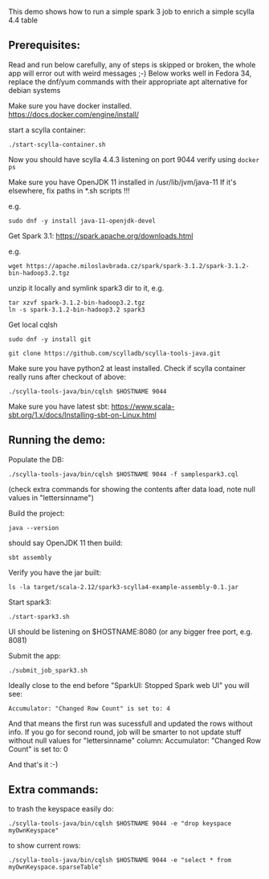 This demo shows how to run a simple spark 3 job to enrich a simple scylla 4.4 table

Prerequisites:
---------------
Read and run below carefully, any of steps is skipped or broken, the whole app will error out with weird messages ;-)
Below works well in Fedora 34, replace the dnf/yum commands with their appropriate apt alternative for debian systems

Make sure you have docker installed.
https://docs.docker.com/engine/install/

start a scylla container:
```
./start-scylla-container.sh
```

Now you should have scylla 4.4.3 listening on port 9044
verify using `docker ps`

Make sure you have OpenJDK 11 installed in /usr/lib/jvm/java-11
If it's elsewhere, fix paths in *.sh scripts !!!

e.g.
```
sudo dnf -y install java-11-openjdk-devel
```

Get Spark 3.1:
https://spark.apache.org/downloads.html

e.g.
```
wget https://apache.miloslavbrada.cz/spark/spark-3.1.2/spark-3.1.2-bin-hadoop3.2.tgz
```

unzip it locally and symlink spark3 dir to it, e.g.

```
tar xzvf spark-3.1.2-bin-hadoop3.2.tgz
ln -s spark-3.1.2-bin-hadoop3.2 spark3
```

Get local cqlsh

```
sudo dnf -y install git

git clone https://github.com/scylladb/scylla-tools-java.git

```

Make sure you have python2 at least installed.
Check if scylla container really runs after checkout of above:

```
./scylla-tools-java/bin/cqlsh $HOSTNAME 9044
```

Make sure you have latest sbt:
https://www.scala-sbt.org/1.x/docs/Installing-sbt-on-Linux.html


Running the demo:
-----------------

Populate the DB:

```
./scylla-tools-java/bin/cqlsh $HOSTNAME 9044 -f samplespark3.cql
```
(check extra commands for showing the contents after data load, note null values in "lettersinname")

Build the project:

```
java --version
```

should say OpenJDK 11
then build:

```
sbt assembly
```

Verify you have the jar built:
```
ls -la target/scala-2.12/spark3-scylla4-example-assembly-0.1.jar
```

Start spark3:

```
./start-spark3.sh
```

UI should be listening on $HOSTNAME:8080
(or any bigger free port, e.g. 8081)

Submit the app:

```
./submit_job_spark3.sh
```

Ideally close to the end before "SparkUI: Stopped Spark web UI" you will see:

`Accumulator: "Changed Row Count" is set to: 4`

And that means the first run was sucessfull and updated the rows without info.
If you go for second round, job will be smarter to not update stuff without null values for "lettersinname" column:
Accumulator: "Changed Row Count" is set to: 0

And that's it :-) 

Extra commands:
---------------

to trash the keyspace easily do:
```
./scylla-tools-java/bin/cqlsh $HOSTNAME 9044 -e "drop keyspace myOwnKeyspace"
```

to show current rows:
```
./scylla-tools-java/bin/cqlsh $HOSTNAME 9044 -e "select * from myOwnKeyspace.sparseTable"
```

